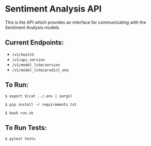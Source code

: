 # Sentiment Analysis API

This is the API which provides an interface for communicating with the Sentiment Analysis models.

## Current Endpoints:

- `/v1/health`
- `/v1/api_version`
- `/v1/model_lstm/version`
- `/v1/model_lstm/predict_one`

## To Run:
`$ export $(cat ../.env | xargs)`

`$ pip install -r requirements.txt`

`$ bash run.sh`

## To Run Tests:
`$ pytest tests`